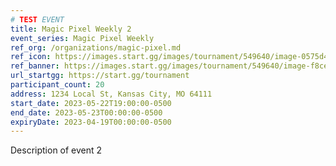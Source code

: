 ```yaml
---
# TEST EVENT
title: Magic Pixel Weekly 2
event_series: Magic Pixel Weekly
ref_org: /organizations/magic-pixel.md
ref_icon: https://images.start.gg/images/tournament/549640/image-0575d4021ce125beefcfaf7b0998087b.png?ehk=%2F0dtM6T0PFQogR%2Fzwp2T8Fx5oRHlMWJ5q%2BdfHwn4068%3D&ehkOptimized=FhJt9E2lHRd5rfW1cgn9NrWZHgaqxrsIojx8WOIGlXI%3D
ref_banner: https://images.start.gg/images/tournament/549640/image-f8cedeef17b8a77b39d19d470dd7a936.png?ehk=HyMONy3HK3j7N9oT2FxE7LJeQYx5a4c1783CE8i3CwM%3D&ehkOptimized=ZvqVgskgkvGmskZanCK55gMJCSG91rZhuonlgdI1xXs%3D
url_startgg: https://start.gg/tournament
participant_count: 20
address: 1234 Local St, Kansas City, MO 64111
start_date: 2023-05-22T19:00:00-0500
end_date: 2023-05-23T00:00:00-0500
expiryDate: 2023-04-19T00:00:00-0500
---
```


Description of event 2
